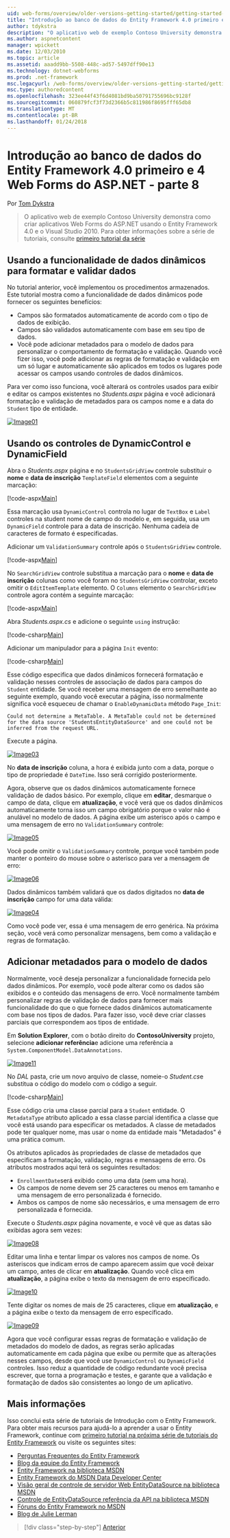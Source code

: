 ```yaml
---
uid: web-forms/overview/older-versions-getting-started/getting-started-with-ef/the-entity-framework-and-aspnet-getting-started-part-8
title: "Introdução ao banco de dados do Entity Framework 4.0 primeiro e o ASP.NET 4 Web Forms - parte 8 | Microsoft Docs"
author: tdykstra
description: "O aplicativo web de exemplo Contoso University demonstra como criar aplicativos Web Forms do ASP.NET usando o Entity Framework. O aplicativo de exemplo é..."
ms.author: aspnetcontent
manager: wpickett
ms.date: 12/03/2010
ms.topic: article
ms.assetid: aaadd9bb-5508-448c-ad57-5497dff90e13
ms.technology: dotnet-webforms
ms.prod: .net-framework
msc.legacyurl: /web-forms/overview/older-versions-getting-started/getting-started-with-ef/the-entity-framework-and-aspnet-getting-started-part-8
msc.type: authoredcontent
ms.openlocfilehash: 323ee44f43f6d4081bd9ba50791755696bc9128f
ms.sourcegitcommit: 060879fcf3f73d2366b5c811986f8695fff65db8
ms.translationtype: MT
ms.contentlocale: pt-BR
ms.lasthandoff: 01/24/2018
---
```

<a name="getting-started-with-entity-framework-40-database-first-and-aspnet-4-web-forms---part-8"></a>Introdução ao banco de dados do Entity Framework 4.0 primeiro e 4 Web Forms do ASP.NET - parte 8
====================
Por [Tom Dykstra](https://github.com/tdykstra)

> O aplicativo web de exemplo Contoso University demonstra como criar aplicativos Web Forms do ASP.NET usando o Entity Framework 4.0 e o Visual Studio 2010. Para obter informações sobre a série de tutoriais, consulte [primeiro tutorial da série](the-entity-framework-and-aspnet-getting-started-part-1.md)


## <a name="using-dynamic-data-functionality-to-format-and-validate-data"></a>Usando a funcionalidade de dados dinâmicos para formatar e validar dados

No tutorial anterior, você implementou os procedimentos armazenados. Este tutorial mostra como a funcionalidade de dados dinâmicos pode fornecer os seguintes benefícios:

- Campos são formatados automaticamente de acordo com o tipo de dados de exibição.
- Campos são validados automaticamente com base em seu tipo de dados.
- Você pode adicionar metadados para o modelo de dados para personalizar o comportamento de formatação e validação. Quando você fizer isso, você pode adicionar as regras de formatação e validação em um só lugar e automaticamente são aplicados em todos os lugares pode acessar os campos usando controles de dados dinâmicos.

Para ver como isso funciona, você alterará os controles usados para exibir e editar os campos existentes no *Students.aspx* página e você adicionará formatação e validação de metadados para os campos nome e a data do `Student` tipo de entidade.

[![Image01](the-entity-framework-and-aspnet-getting-started-part-8/_static/image2.png)](the-entity-framework-and-aspnet-getting-started-part-8/_static/image1.png)

## <a name="using-dynamicfield-and-dynamiccontrol-controls"></a>Usando os controles de DynamicControl e DynamicField

Abra o *Students.aspx* página e no `StudentsGridView` controle substituir o **nome** e **data de inscrição** `TemplateField` elementos com a seguinte marcação:

[!code-aspx[Main](the-entity-framework-and-aspnet-getting-started-part-8/samples/sample1.aspx)]

Essa marcação usa `DynamicControl` controla no lugar de `TextBox` e `Label` controles na student nome de campo do modelo e, em seguida, usa um `DynamicField` controle para a data de inscrição. Nenhuma cadeia de caracteres de formato é especificadas.

Adicionar um `ValidationSummary` controle após o `StudentsGridView` controle.

[!code-aspx[Main](the-entity-framework-and-aspnet-getting-started-part-8/samples/sample2.aspx)]

No `SearchGridView` controle substitua a marcação para o **nome** e **data de inscrição** colunas como você foram no `StudentsGridView` controlar, exceto omitir o `EditItemTemplate` elemento. O `Columns` elemento o `SearchGridView` controle agora contém a seguinte marcação:

[!code-aspx[Main](the-entity-framework-and-aspnet-getting-started-part-8/samples/sample3.aspx)]

Abra *Students.aspx.cs* e adicione o seguinte `using` instrução:

[!code-csharp[Main](the-entity-framework-and-aspnet-getting-started-part-8/samples/sample4.cs)]

Adicionar um manipulador para a página `Init` evento:

[!code-csharp[Main](the-entity-framework-and-aspnet-getting-started-part-8/samples/sample5.cs)]

Esse código especifica que dados dinâmicos fornecerá formatação e validação nesses controles de associação de dados para campos do `Student` entidade. Se você receber uma mensagem de erro semelhante ao seguinte exemplo, quando você executar a página, isso normalmente significa você esqueceu de chamar o `EnableDynamicData` método `Page_Init`:

`Could not determine a MetaTable. A MetaTable could not be determined for the data source 'StudentsEntityDataSource' and one could not be inferred from the request URL.`

Execute a página.

[![Image03](the-entity-framework-and-aspnet-getting-started-part-8/_static/image4.png)](the-entity-framework-and-aspnet-getting-started-part-8/_static/image3.png)

No **data de inscrição** coluna, a hora é exibida junto com a data, porque o tipo de propriedade é `DateTime`. Isso será corrigido posteriormente.

Agora, observe que os dados dinâmicos automaticamente fornece validação de dados básico. Por exemplo, clique em **editar**, desmarque o campo de data, clique em **atualização**, e você verá que os dados dinâmicos automaticamente torna isso um campo obrigatório porque o valor não é anulável no modelo de dados. A página exibe um asterisco após o campo e uma mensagem de erro no `ValidationSummary` controle:

[![Image05](the-entity-framework-and-aspnet-getting-started-part-8/_static/image6.png)](the-entity-framework-and-aspnet-getting-started-part-8/_static/image5.png)

Você pode omitir o `ValidationSummary` controle, porque você também pode manter o ponteiro do mouse sobre o asterisco para ver a mensagem de erro:

[![Image06](the-entity-framework-and-aspnet-getting-started-part-8/_static/image8.png)](the-entity-framework-and-aspnet-getting-started-part-8/_static/image7.png)

Dados dinâmicos também validará que os dados digitados no **data de inscrição** campo for uma data válida:

[![Image04](the-entity-framework-and-aspnet-getting-started-part-8/_static/image10.png)](the-entity-framework-and-aspnet-getting-started-part-8/_static/image9.png)

Como você pode ver, essa é uma mensagem de erro genérica. Na próxima seção, você verá como personalizar mensagens, bem como a validação e regras de formatação.

## <a name="adding-metadata-to-the-data-model"></a>Adicionar metadados para o modelo de dados

Normalmente, você deseja personalizar a funcionalidade fornecida pelo dados dinâmicos. Por exemplo, você pode alterar como os dados são exibidos e o conteúdo das mensagens de erro. Você normalmente também personalizar regras de validação de dados para fornecer mais funcionalidade do que o que fornece dados dinâmicos automaticamente com base nos tipos de dados. Para fazer isso, você deve criar classes parciais que correspondem aos tipos de entidade.

Em **Solution Explorer**, com o botão direito do **ContosoUniversity** projeto, selecione **adicionar referência**e adicione uma referência a `System.ComponentModel.DataAnnotations`.

[![Image11](the-entity-framework-and-aspnet-getting-started-part-8/_static/image12.png)](the-entity-framework-and-aspnet-getting-started-part-8/_static/image11.png)

No *DAL* pasta, crie um novo arquivo de classe, nomeie-o *Student.cs*e substitua o código do modelo com o código a seguir.

[!code-csharp[Main](the-entity-framework-and-aspnet-getting-started-part-8/samples/sample6.cs)]

Esse código cria uma classe parcial para a `Student` entidade. O `MetadataType` atributo aplicado a essa classe parcial identifica a classe que você está usando para especificar os metadados. A classe de metadados pode ter qualquer nome, mas usar o nome da entidade mais "Metadados" é uma prática comum.

Os atributos aplicados às propriedades de classe de metadados que especificam a formatação, validação, regras e mensagens de erro. Os atributos mostrados aqui terá os seguintes resultados:

- `EnrollmentDate`será exibido como uma data (sem uma hora).
- Os campos de nome devem ser 25 caracteres ou menos em tamanho e uma mensagem de erro personalizada é fornecido.
- Ambos os campos de nome são necessários, e uma mensagem de erro personalizada é fornecida.

Execute o *Students.aspx* página novamente, e você vê que as datas são exibidas agora sem vezes:

[![Image08](the-entity-framework-and-aspnet-getting-started-part-8/_static/image14.png)](the-entity-framework-and-aspnet-getting-started-part-8/_static/image13.png)

Editar uma linha e tentar limpar os valores nos campos de nome. Os asteriscos que indicam erros de campo aparecem assim que você deixar um campo, antes de clicar em **atualização**. Quando você clica em **atualização**, a página exibe o texto da mensagem de erro especificado.

[![Image10](the-entity-framework-and-aspnet-getting-started-part-8/_static/image16.png)](the-entity-framework-and-aspnet-getting-started-part-8/_static/image15.png)

Tente digitar os nomes de mais de 25 caracteres, clique em **atualização**, e a página exibe o texto da mensagem de erro especificado.

[![Image09](the-entity-framework-and-aspnet-getting-started-part-8/_static/image18.png)](the-entity-framework-and-aspnet-getting-started-part-8/_static/image17.png)

Agora que você configurar essas regras de formatação e validação de metadados do modelo de dados, as regras serão aplicadas automaticamente em cada página que exibe ou permite que as alterações nesses campos, desde que você use `DynamicControl` ou `DynamicField` controles. Isso reduz a quantidade de código redundante você precisa escrever, que torna a programação e testes, e garante que a validação e formatação de dados são consistentes ao longo de um aplicativo.

## <a name="more-information"></a>Mais informações

Isso conclui esta série de tutoriais de Introdução com o Entity Framework. Para obter mais recursos para ajudá-lo a aprender a usar o Entity Framework, continue com [primeiro tutorial na próxima série de tutoriais do Entity Framework](../continuing-with-ef/using-the-entity-framework-and-the-objectdatasource-control-part-1-getting-started.md) ou visite os seguintes sites:

- [Perguntas Frequentes do Entity Framework](http://www.ef-faq.org/introduction.html)
- [Blog da equipe do Entity Framework](https://blogs.msdn.com/b/adonet/)
- [Entity Framework na biblioteca MSDN](https://msdn.microsoft.com/library/bb399572.aspx)
- [Entity Framework do MSDN Data Developer Center](https://msdn.microsoft.com/data/ef.aspx)
- [Visão geral de controle de servidor Web EntityDataSource na biblioteca MSDN](https://msdn.microsoft.com/library/cc488502.aspx)
- [Controle de EntityDataSource referência da API na biblioteca MSDN](https://msdn.microsoft.com/library/system.web.ui.webcontrols.entitydatasource.aspx)
- [Fóruns do Entity Framework no MSDN](https://social.msdn.microsoft.com/forums/adodotnetentityframework/)
- [Blog de Julie Lerman](http://thedatafarm.com/blog/)

>[!div class="step-by-step"]
[Anterior](the-entity-framework-and-aspnet-getting-started-part-7.md)

